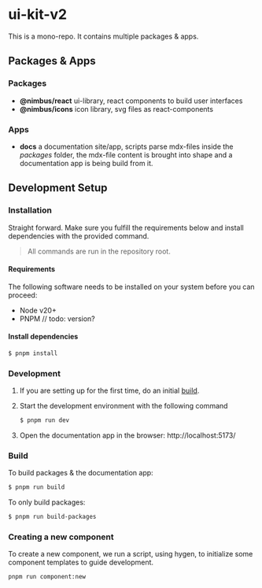 # ui-kit-v2

This is a mono-repo. It contains multiple packages & apps.

## Packages & Apps

### Packages

- **@nimbus/react** ui-library, react components to build user interfaces
- **@nimbus/icons** icon library, svg files as react-components
### Apps

- **docs** a documentation site/app, scripts parse mdx-files inside the
  _packages_ folder, the mdx-file content is brought into shape and a
  documentation app is being build from it.

## Development Setup

### Installation

Straight forward. Make sure you fulfill the requirements below and install
dependencies with the provided command.

> All commands are run in the repository root.

#### Requirements

The following software needs to be installed on your system before you can
proceed:

- Node v20+
- PNPM // todo: version?

#### Install dependencies

```bash
$ pnpm install
```

### Development

1. If you are setting up for the first time, do an initial
   [build](#build).
2. Start the development environment with the following command

   ```bash
   $ pnpm run dev
   ```

3. Open the documentation app in the browser: http://localhost:5173/

### Build

To build packages & the documentation app:

```bash
$ pnpm run build
```

To only build packages:

```bash
$ pnpm run build-packages
```

### Creating a new component

To create a new component, we run a script, using hygen, to initialize some
component templates to guide development.

```bash
pnpm run component:new
```
